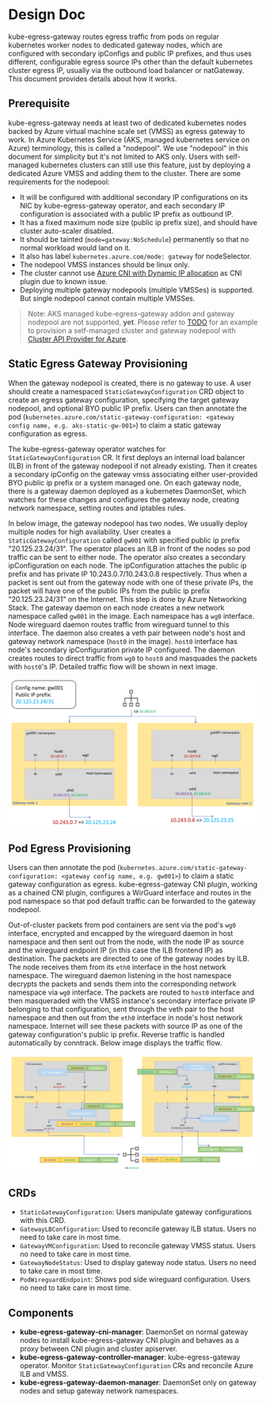 # Design Doc

kube-egress-gateway routes egress traffic from pods on regular kubernetes worker nodes to dedicated gateway nodes, which are configured with secondary ipConfigs and public IP prefixes, and thus uses different, configurable egress source IPs other than the default kubernetes cluster egress IP, usually via the outbound load balancer or natGateway. This document provides details about how it works.

## Prerequisite

kube-egress-gateway needs at least two of dedicated kubernetes nodes backed by Azure virtual machine scale set (VMSS) as egress gateway to work. In Azure Kubernetes Service (AKS, managed kubernetes service on Azure) terminology, this is called a "nodepool". We use "nodepool" in this document for simplicity but it's not limited to AKS only. Users with self-managed kubernetes clusters can still use this feature, just by deploying a dedicated Azure VMSS and adding them to the cluster. There are some requirements for the nodepool:
* It will be configured with additional secondary IP configurations on its NIC by kube-egress-gateway operator, and each secondary IP configuration is associated with a public IP prefix as outbound IP.
* It has a fixed maximum node size (public ip prefix size), and should have cluster auto-scaler disabled.
* It should be tainted (`mode=gateway:NoSchedule`) permanently so that no normal workload would land on it. 
* It also has label `kubernetes.azure.com/mode: gateway` for nodeSelector.
* The nodepool VMSS instances should be linux only.
* The cluster cannot use [Azure CNI with Dynamic IP allocation](https://learn.microsoft.com/en-us/azure/aks/configure-azure-cni-dynamic-ip-allocation) as CNI plugin due to known issue.
* Deploying multiple gateway nodepools (multiple VMSSes) is supported. But single nodepool cannot contain multiple VMSSes.

> Note: AKS managed kube-egress-gateway addon and gateway nodepool are not supported, **yet**. Please refer to [TODO](TODO) for an example to provision a self-managed cluster and gateway nodepool with [Cluster API Provider for Azure](https://capz.sigs.k8s.io/).

## Static Egress Gateway Provisioning

When the gateway nodepool is created, there is no gateway to use. A user should create a namespaced `StaticGatewayConfiguration` CRD object to create an egress gateway configuration, specifying the target gateway nodepool, and optional BYO public IP prefix. Users can then annotate the pod (`kubernetes.azure.com/static-gateway-configuration: <gateway config name, e.g. aks-static-gw-001>`) to claim a static gateway configuration as egress.

The kube-egress-gateway operator watches for `StaticGatewayConfiguration` CR. It first deploys an internal load balancer (ILB) in front of the gateway nodepool if not already existing. Then it creates a secondary ipConfig on the gateway vmss associating either user-provided BYO public ip prefix or a system managed one. On each gateway node, there is a gateway daemon deployed as a kubernetes DaemonSet, which watches for these changes and configures the gateway node, creating network namespace, setting routes and iptables rules.

In below image, the gateway nodepool has two nodes. We usually deploy multiple nodes for high availability. User creates a `StaticGatewayConfiguration` called `gw001` with specified public ip prefix "20.125.23.24/31". The operator places an ILB in front of the nodes so pod traffic can be sent to either node. The operator also creates a secondary ipConfiguration on each node. The ipConfiguration attaches the public ip prefix and has private IP 10.243.0.7/10.243.0.8 respectively. Thus when a packet is sent out from the gateway node with one of these private IPs, the packet will have one of the public IPs from the public ip prefix "20.125.23.24/31" on the Internet. This step is done by Azure Networking Stack. The gateway daemon on each node creates a new network namespace called `gw001` in the image. Each namespace has a `wg0` interface. Node wireguard daemon routes traffic from wireguard tunnel to this interface. The daemon also creates a veth pair between node's host and gateway network namespace (`host0` in the image). `host0` interface has node's secondary ipConfiguration private IP configured. The daemon creates routes to direct traffic from `wg0` to `host0` and masquades the packets with `host0`'s IP. Detailed traffic flow will be shown in next image.

![Static Egress Gateway Provision](images/gateway_provision.png)

## Pod Egress Provisioning

Users can then annotate the pod (`kubernetes.azure.com/static-gateway-configuration: <gateway config name, e.g. gw001>`) to claim a static gateway configuration as egress. kube-egress-gateway CNI plugin, working as a chained CNI plugin, configures a WirGuard interface and routes in the pod namespace so that pod default traffic can be forwarded to the gateway nodepool.

Out-of-cluster packets from pod containers are sent via the pod's `wg0` interface, encrypted and encapped by the wireguard daemon in host namespace and then sent out from the node, with the node IP as source and the wireguard endpoint IP (in this case the ILB frontend IP) as destination. The packets are directed to one of the gateway nodes by ILB. The node receives them from its `eth0` interface in the host network namespace. The wireguard daemon listening in the host namespace decrypts the packets and sends them into the corresponding network namespace via `wg0` interface. The packets are routed to `host0` interface and then masqueraded with the VMSS instance's secondary interface private IP belonging to that configuration, sent through the veth pair to the host namespace and then out from the `eth0` interface in node's host network namespace. Internet will see these packets with source IP as one of the gateway configuration's public ip prefix. Reverse traffic is handled automatically by conntrack. Below image displays the traffic flow.

![Pod Egress Provision](images/pod_provision.png)

## CRDs

* `StaticGatewayConfiguration`: Users manipulate gateway configurations with this CRD.
* `GatewayLBConfiguration`: Used to reconcile gateway ILB status. Users no need to take care in most time.
* `GatewayVMConfiguration`: Used to reconcile gateway VMSS status. Users no need to take care in most time.
* `GatewayNodeStatus`: Used to display gateway node status. Users no need to take care in most time.
* `PodWireguardEndpoint`: Shows pod side wireguard configuration. Users no need to take care in most time.

## Components

* **kube-egress-gateway-cni-manager**: DaemonSet on normal gateway nodes to install kube-egress-gateway CNI plugin and behaves as a proxy between CNI plugin and cluster apiserver.
* **kube-egress-gateway-controller-manager**: kube-egress-gateway operator. Monitor `StaticGatewayConfiguration` CRs and reconcile Azure ILB and VMSS.
* **kube-egress-gateway-daemon-manager**: DaemonSet only on gateway nodes and setup gateway network namespaces.
